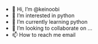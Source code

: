 - 👋 Hi, I’m @keinoobi
- 👀 I’m interested in python
- 🌱 I’m currently learning python
- 💞️ I’m looking to collaborate on ...
- 📫 How to reach me email

<!---
keinoobi/keinoobi is a ✨ special ✨ repository because its `README.md` (this file) appears on your GitHub profile.
You can click the Preview link to take a look at your changes.
--->
